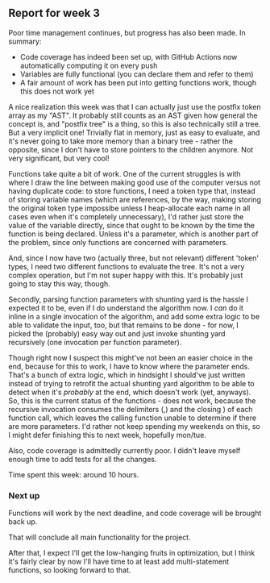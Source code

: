 ## Report for week 3

Poor time management continues, but progress has also been made. In summary:
* Code coverage has indeed been set up, with GitHub Actions now automatically computing it on every push
* Variables are fully functional (you can declare them and refer to them)
* A fair amount of work has been put into getting functions work, though this does not work yet

A nice realization this week was that I can actually just use the postfix token array as my "AST". 
It probably still counts as an AST given how general the concept is, and "postfix tree" is a thing, so this is also technically still a tree. But a very
implicit one! Trivially flat in memory, just as easy to evaluate, and it's never going to take more memory than a binary tree - rather the opposite, since
I don't have to store pointers to the children anymore. Not very significant, but very cool!

Functions take quite a bit of work. One of the current struggles is with where I draw the line between making good use of the computer versus 
not having duplicate code: to store functions, I need a token type that, instead of storing variable names (which are references, by the way, making
storing the original token type impossibe unless I heap-allocate each name in all cases even when it's completely unnecessary), I'd rather just
store the value of the variable directly, since that ought to be known by the time the function is being declared. Unless it's a parameter, which is
another part of the problem, since only functions are concerned with parameters. 

And, since I now have two (actually three, but not relevant) different 'token' types, I need two different functions to evaluate the tree.
It's not a very complex operation, but I'm not super happy with this. It's probably just going to stay this way, though.

Secondly, parsing function parameters with shunting yard is the hassle I expected it to be, even if I do understand the algorithm now. I *can*
do it inline in a single invocation of the algorithm, and add some extra logic to be able to validate the input, too, but that remains to be done -
for now, I picked the (probably) easy way out and just invoke shunting yard recursively (one invocation per function parameter).

Though right now I suspect this might've not been an easier choice in the end, because for this to work, I have to know where the parameter ends.
That's a bunch of extra logic, which in hindsight I should've just written instead of trying to retrofit the actual shunting yard algorithm to be able to
detect when it's *probably* at the end, which doesn't work (yet, anyways). So, this is the current status of the functions - does not work, because
the recursive invocation consumes the delimiters (,) and the closing ) of each function call, which leaves the calling function unable to determine
if there are more parameters. I'd rather not keep spending my weekends on this, so I might defer finishing this to next week, hopefully mon/tue.

Also, code coverage is admittedly currently poor. I didn't leave myself enough time to add tests for all the changes.

Time spent this week: around 10 hours.

### Next up

Functions will work by the next deadline, and code coverage will be brought back up. 

That will conclude all main functionality for the project. 

After that, I expect I'll get the low-hanging fruits in optimization, but I think it's fairly clear by now I'll have time to at least add 
multi-statement functions, so looking forward to that.


